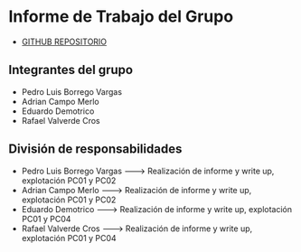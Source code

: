 # Informe de Trabajo del Grupo
- [GITHUB REPOSITORIO]()

## Integrantes del grupo
- Pedro Luis Borrego Vargas
- Adrian Campo Merlo
- Eduardo Demotrico 
- Rafael Valverde Cros

## División de responsabilidades
- Pedro Luis Borrego Vargas ---> Realización de informe y write up, explotación PC01 y PC02
- Adrian Campo Merlo ---> Realización de informe y write up, explotación PC01 y PC02
- Eduardo Demotrico ---> Realización de informe y write up, explotación PC01 y PC04
- Rafael Valverde Cros ---> Realización de informe y write up, explotación PC01 y PC04

